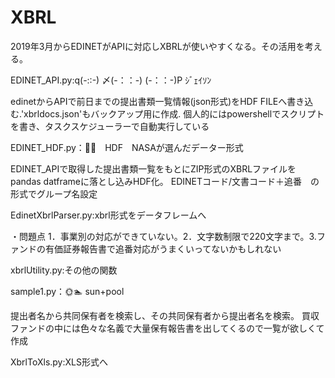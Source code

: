 # XBRL
2019年3月からEDINETがAPIに対応しXBRLが使いやすくなる。その活用を考える。

EDINET_API.py:q(-::-) 〆(-：：-) (-：：-)P ｼﾞｪｲｿﾝ

edinetからAPIで前日までの提出書類一覧情報(json形式)をHDF FILEへ書き込む.'xbrldocs.json'もバックアップ用に作成.
個人的にはpowershellでスクリプトを書き、タスクスケジューラーで自動実行している

EDINET_HDF.py：🌠🚀　HDF　NASAが選んだデーター形式

EDINET_APIで取得した提出書類一覧をもとにZIP形式のXBRLファイルをpandas datframeに落とし込みHDF化。
EDINETコード/文書コード＋追番　の形式でグループ名設定

EdinetXbrlParser.py:xbrl形式をデータフレームへ

・問題点
1．事業別の対応ができていない。2．文字数制限で220文字まで。3.ファンドの有価証券報告書で追番対応がうまくいってないかもしれない

xbrlUtility.py:その他の関数

sample1.py：🌞🏊‍ sun+pool

提出者名から共同保有者を検索し、その共同保有者から提出者名を検索。
買収ファンドの中には色々な名義で大量保有報告書を出してくるので一覧が欲しくて作成

XbrlToXls.py:XLS形式へ
